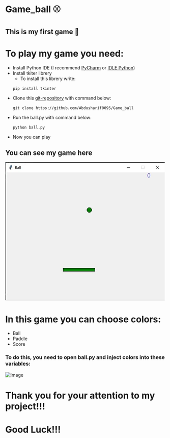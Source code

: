 # Game_ball ⚾
## This is my first game 🎇

# To play my game you need:
- Install Python IDE (I recommend [PyCharm](https://www.jetbrains.com/ru-ru/pycharm/download/) or [IDLE Python](https://www.python.org/downloads)) 
- Install tkiter librery
   + To install this librery write:
   ```
   pip install tkinter
   ```
- Clone this [git-repository](https://github.com/Abdusharif0095/Game_ball) with command below:
   ```
   git clone https://github.com/Abdusharif0095/Game_ball
   ```
- Run the ball.py with command below:
  ```
  python ball.py
  ```
 - Now you can play 
 
## You can see my game here <br>
![Image](view.jpg)

# In this game you can choose colors:
+ Ball
+ Paddle
+ Score
### To do this, you need to open ball.py and inject colors into these variables:
![Image](colors.jpg)
# Thank you for your attention to my project!!!
# Good Luck!!!

